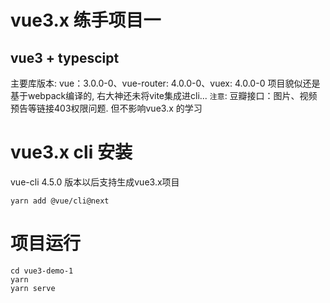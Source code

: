 # vue3.x 练手项目一

## vue3 + typescipt
主要库版本: vue：3.0.0-0、vue-router: 4.0.0-0、vuex: 4.0.0-0
项目貌似还是基于webpack编译的, 右大神还未将vite集成进cli...
`注意`: 豆瓣接口：图片、视频预告等链接403权限问题. 但不影响vue3.x 的学习


# vue3.x cli 安装
vue-cli 4.5.0 版本以后支持生成vue3.x项目
```
yarn add @vue/cli@next
```


# 项目运行
```
cd vue3-demo-1
yarn
yarn serve
```
